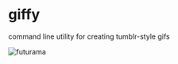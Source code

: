 giffy
=====

command line utility for creating tumblr-style gifs

![futurama](http://i.minus.com/ibtFBcB7hI7XKg.gif)
